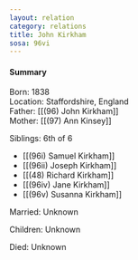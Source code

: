 ```yaml
---
layout: relation
category: relations
title: John Kirkham
sosa: 96vi
---
```


#### Summary

Born: 1838
<br>Location: Staffordshire, England
<br>Father: [[(96) John Kirkham]]
<br>Mother: [[(97) Ann Kinsey]]

Siblings: 6th of 6

* [[(96i) Samuel Kirkham]]
* [[(96ii) Joseph Kirkham]]
* [[(48) Richard Kirkham]]
* [[(96iv) Jane Kirkham]]
* [[(96v) Susanna Kirkham]]

Married: Unknown

Children: Unknown

Died: Unknown

<br>
